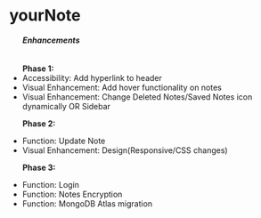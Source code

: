 # yourNote

<ul><b><em>Enhancements</em></b><br><br><br>
<b>Phase 1:</b>
<li />Accessibility: Add hyperlink to header
<li />Visual Enhancement: Add hover functionality on notes
<li />Visual Enhancement: Change Deleted Notes/Saved Notes icon dynamically OR Sidebar

<b>Phase 2:</b>
<li />Function: Update Note
<li />Visual Enhancement: Design(Responsive/CSS changes)

<b>Phase 3:</b>
<li />Function: Login
<li />Function: Notes Encryption
<li />Function: MongoDB Atlas migration
</ul>
